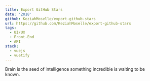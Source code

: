 ```yaml
---
title: Export GitHub Stars
date: '2018'
github: KeziahMoselle/export-github-stars
url: https://github.com/KeziahMoselle/export-github-stars
tags:
  - UI/UX
  - Front-End
  - API
stack:
  - vuejs
  - vuetify
---
```


Brain is the seed of intelligence something incredible is waiting to be known.